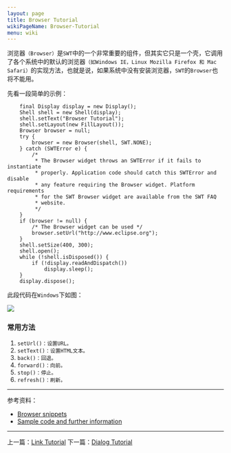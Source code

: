 ```yaml
---
layout: page
title: Browser Tutorial
wikiPageName: Browser-Tutorial
menu: wiki
---
```


浏览器`（Browser）`是`SWT`中的一个非常重要的组件，但其实它只是一个壳，它调用了各个系统中的默认的浏览器`（如Windows IE，Linux Mozilla Firefox 和 Mac Safari）`的实现方法，也就是说，如果系统中没有安装浏览器，`SWT`的`Browser`也将不能用。

先看一段简单的示例：

		final Display display = new Display();
		Shell shell = new Shell(display);
		shell.setText("Browser Tutorial");
		shell.setLayout(new FillLayout());
		Browser browser = null;
		try {
			browser = new Browser(shell, SWT.NONE);
		} catch (SWTError e) {
			/*
			 * The Browser widget throws an SWTError if it fails to instantiate
			 * properly. Application code should catch this SWTError and disable
			 * any feature requiring the Browser widget. Platform requirements
			 * for the SWT Browser widget are available from the SWT FAQ
			 * website.
			 */
		}
		if (browser != null) {
			/* The Browser widget can be used */
			browser.setUrl("http://www.eclipse.org");
		}
		shell.setSize(400, 300);
		shell.open();
		while (!shell.isDisposed()) {
			if (!display.readAndDispatch())
				display.sleep();
		}
		display.dispose();

此段代码在`Windows`下如图：

![]({{site.baseurl}}/eclipse.tutorial/wiki/images/image_swt_browser.png)

### 常用方法

1. `setUrl()：设置URL。`
2. `setText()：设置HTML文本。`
3. `back()：回退。`
4. `forward()：向前。`
5. `stop()：停止。`
6. `refresh()：刷新。`

***
参考资料：
  * [Browser snippets](http://www.eclipse.org/swt/snippets/#browser)
  * [Sample code and further information](http://www.eclipse.org/swt/)

***

上一篇：[Link Tutorial]({{site.baseurl}}/eclipse.tutorial/wiki/Link-Tutorial.html)
下一篇：[Dialog Tutorial]({{site.baseurl}}/eclipse.tutorial/wiki/Browser-Tutorial.html)
